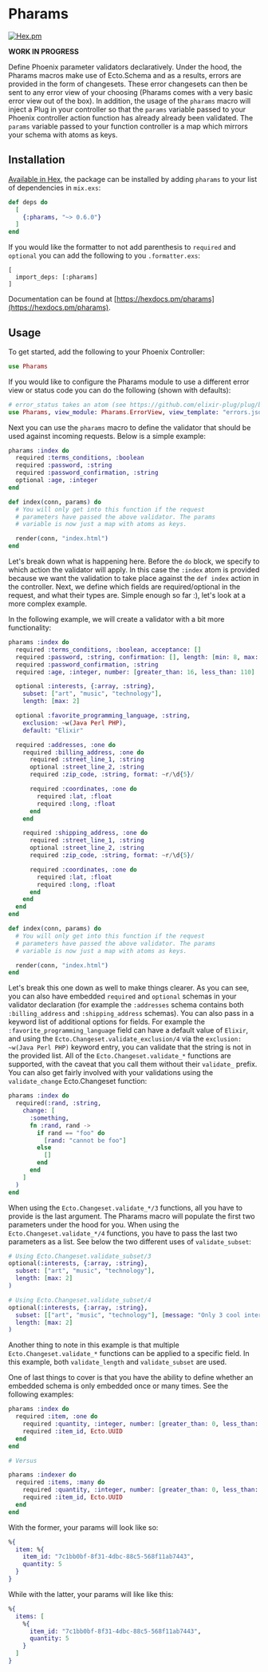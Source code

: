# Pharams

[![Hex.pm](https://img.shields.io/hexpm/v/pharams.svg)](http://hex.pm/packages/pharams)

**WORK IN PROGRESS**

Define Phoenix parameter validators declaratively. Under the hood, the Pharams macros make use of Ecto.Schema and as a results, errors are provided in the form of changesets. These error changesets can then be sent to any error view of your choosing (Pharams comes with a very basic error view out of the box). In addition, the usage of the `pharams` macro will inject a Plug in your controller so that the `params` variable passed to your Phoenix controller action function has already already been validated. The `params` variable passed to your function controller is a map which mirrors your schema with atoms as keys.

## Installation

[Available in Hex](https://hex.pm/packages/pharams), the package can be installed
by adding `pharams` to your list of dependencies in `mix.exs`:

```elixir
def deps do
  [
    {:pharams, "~> 0.6.0"}
  ]
end
```

If you would like the formatter to not add parenthesis to `required` and `optional` you can add the following to you `.formatter.exs`:

```
[
  import_deps: [:pharams]
]
```

Documentation can be found at [https://hexdocs.pm/pharams](https://hexdocs.pm/pharams).

## Usage

To get started, add the following to your Phoenix Controller:

```elixir
use Pharams
```

If you would like to configure the Pharams module to use a different error view or status code you can do the following (shown with defaults):

```elixir
# error_status takes an atom (see https://github.com/elixir-plug/plug/blob/master/lib/plug/conn/status.ex for full list of supported statuses)
use Pharams, view_module: Pharams.ErrorView, view_template: "errors.json", error_status: :unprocessable_entity
```

Next you can use the `pharams` macro to define the validator that should be used against incoming requests. Below is a simple example:

```elixir
pharams :index do
  required :terms_conditions, :boolean
  required :password, :string
  required :password_confirmation, :string
  optional :age, :integer
end

def index(conn, params) do
  # You will only get into this function if the request
  # parameters have passed the above validator. The params
  # variable is now just a map with atoms as keys.

  render(conn, "index.html")
end
```

Let's break down what is happening here. Before the `do` block, we specify to which action the validator will apply. In this case the `:index` atom is provided because we want the validation to take place against the `def index` action in the controller. Next, we define which fields are required/optional in the request, and what their types are. Simple enough so far :), let's look at a more complex example.

In the following example, we will create a validator with a bit more functionality:

```elixir
pharams :index do
  required :terms_conditions, :boolean, acceptance: []
  required :password, :string, confirmation: [], length: [min: 8, max: 16]
  required :password_confirmation, :string
  required :age, :integer, number: [greater_than: 16, less_than: 110]

  optional :interests, {:array, :string},
    subset: ["art", "music", "technology"],
    length: [max: 2]

  optional :favorite_programming_language, :string,
    exclusion: ~w(Java Perl PHP),
    default: "Elixir"

  required :addresses, :one do
    required :billing_address, :one do
      required :street_line_1, :string
      optional :street_line_2, :string
      required :zip_code, :string, format: ~r/\d{5}/

      required :coordinates, :one do
        required :lat, :float
        required :long, :float
      end
    end

    required :shipping_address, :one do
      required :street_line_1, :string
      optional :street_line_2, :string
      required :zip_code, :string, format: ~r/\d{5}/

      required :coordinates, :one do
        required :lat, :float
        required :long, :float
      end
    end
  end
end

def index(conn, params) do
  # You will only get into this function if the request
  # parameters have passed the above validator. The params
  # variable is now just a map with atoms as keys.

  render(conn, "index.html")
end
```

Let's break this one down as well to make things clearer. As you can see, you can also have embedded `required` and `optional` schemas in your validator declaration (for example the `:addresses` schema contains both `:billing_address` and `:shipping_address` schemas). You can also pass in a keyword list of additional options for fields. For example the `:favorite_programming_language` field can have a default value of `Elixir`, and using the `Ecto.Changeset.validate_exclusion/4` via the `exclusion: ~w(Java Perl PHP)` keyword entry, you can validate that the string is not in the provided list. All of the `Ecto.Changeset.validate_*` functions are supported, with the caveat that you call them without their `validate_` prefix. You can also get fairly involved with your validations using the `validate_change` Ecto.Changeset function:

```elixir
pharams :index do
  required(:rand, :string,
    change: [
      :something,
      fn :rand, rand ->
        if rand == "foo" do
          [rand: "cannot be foo"]
        else
          []
        end
      end
    ]
  )
end
```

When using the `Ecto.Changeset.validate_*/3` functions, all you have to provide is the last argument. The Pharams macro will populate the first two parameters under the hood for you. When using the `Ecto.Changeset.validate_*/4` functions, you have to pass the last two parameters as a list. See below the two different uses of `validate_subset`:

```elixir
# Using Ecto.Changeset.validate_subset/3
optional(:interests, {:array, :string},
  subset: ["art", "music", "technology"],
  length: [max: 2]
)

# Using Ecto.Changeset.validate_subset/4
optional(:interests, {:array, :string},
  subset: [["art", "music", "technology"], [message: "Only 3 cool interests to pick from!"]],
  length: [max: 2]
)
```

Another thing to note in this example is that multiple `Ecto.Changeset.validate_*` functions can be applied to a specific field. In this example, both `validate_length` and `validate_subset` are used.

One of last things to cover is that you have the ability to define whether an embedded schema is only embedded once or many times. See the following examples:

```elixir
pharams :index do
  required :item, :one do
    required :quantity, :integer, number: [greater_than: 0, less_than: 100]
    required :item_id, Ecto.UUID
  end
end

# Versus

pharams :indexer do
  required :items, :many do
    required :quantity, :integer, number: [greater_than: 0, less_than: 100]
    required :item_id, Ecto.UUID
  end
end
```

With the former, your params will look like so:

```elixir
%{
  item: %{
    item_id: "7c1bb0bf-8f31-4dbc-88c5-568f11ab7443",
    quantity: 5
  }
}
```

While with the latter, your params will like like this:

```elixir
%{
  items: [
    %{
      item_id: "7c1bb0bf-8f31-4dbc-88c5-568f11ab7443",
      quantity: 5
    }
  ]
}
```
